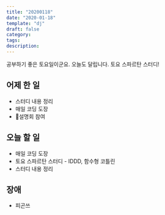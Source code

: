 ```yaml
---
title: "20200118"
date: "2020-01-18"
template: "dj"
draft: false
category: 
tags:
description:
---
```


공부하기 좋은 토요일이군요.
오늘도 달립니다. 토요 스파르탄 스터디!

## 어제 한 일

* 스터디 내용 정리
* 매일 코딩 도장
* 설명회 참여

## 오늘 할 일

* 매일 코딩 도장
* 토요 스파르탄 스터디 - IDDD, 함수형 코틀린
* 스터디 내용 정리

## 장애

* 피곤쓰
